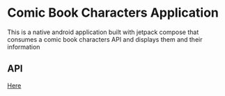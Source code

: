 # Comic Book Characters Application

This is a native android application built with jetpack compose that consumes a comic book characters 
API and displays them and their information


## API
[Here](https://akabab.github.io/superhero-api/api/)


